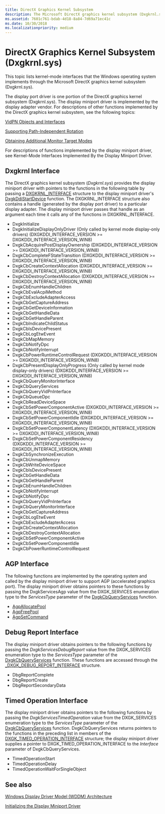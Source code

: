 ```yaml
---
title: DirectX Graphics Kernel Subsystem
description: The Microsoft DirectX graphics kernel subsystem (Dxgkrnl.sys) implements functions that are called by the display miniport driver.
ms.assetid: 7601c761-bdab-4d18-8a84-7d69a71ec41c
ms.date: 10/30/2018
ms.localizationpriority: medium
---
```


# DirectX Graphics Kernel Subsystem (Dxgkrnl.sys)

This topic lists kernel-mode interfaces that the Windows operating system implements through the Microsoft DirectX graphics kernel subsystem (Dxgkrnl.sys).

The display port driver is one portion of the DirectX graphics kernel subsystem (Dxgkrnl.sys). The display miniport driver is implemented by the display adapter vendor. For descriptions of other functions implemented by the DirectX graphics kernel subsystem, see the following topics:

[VidPN Objects and Interfaces](vidpn-objects-and-interfaces.md)

[Supporting Path-Independent Rotation](supporting-path-independent-rotation.md)

[Obtaining Additional Monitor Target Modes](obtaining-additional-monitor-target-modes.md)

For descriptions of functions implemented by the display miniport driver, see Kernel-Mode Interfaces Implemented By the Display Miniport Driver.

## Dxgkrnl Interface

The DirectX graphics kernel subsystem (*Dxgkrnl.sys*) provides the display miniport driver with pointers to the functions in the following table by passing a [DXGKRNL_INTERFACE](/windows-hardware/drivers/ddi/dispmprt/ns-dispmprt-_dxgkrnl_interface) structure to the display miniport driver's [DxgkDdiStartDevice](/windows-hardware/drivers/ddi/dispmprt/nc-dispmprt-dxgkddi_start_device) function. The DXGKRNL_INTERFACE structure also contains a handle (generated by the display port driver) to a particular display adapter. The display miniport driver passes that handle as an argument each time it calls any of the functions in DXGKRNL_INTERFACE.

* DxgkInitialize
* DxgkInitializeDisplayOnlyDriver (Only called by kernel mode display-only drivers) (DXGKDDI_INTERFACE_VERSION >= DXGKDDI_INTERFACE_VERSION_WIN8)
* DxgkCbAcquirePostDisplayOwnership (DXGKDDI_INTERFACE_VERSION >= DXGKDDI_INTERFACE_VERSION_WIN8)
* DxgkCbCompleteFStateTransition (DXGKDDI_INTERFACE_VERSION >= DXGKDDI_INTERFACE_VERSION_WIN8)
* DxgkCbCreateContextAllocation (DXGKDDI_INTERFACE_VERSION >= DXGKDDI_INTERFACE_VERSION_WIN8)
* DxgkCbDestroyContextAllocation (DXGKDDI_INTERFACE_VERSION >= DXGKDDI_INTERFACE_VERSION_WIN8)
* DxgkCbEnumHandleChildren
* DxgkCbEvalAcpiMethod
* DxgkCbExcludeAdapterAccess
* DxgkCbGetCaptureAddress
* DxgkCbGetDeviceInformation
* DxgkCbGetHandleData
* DxgkCbGetHandleParent
* DxgkCbIndicateChildStatus
* DxgkCbIsDevicePresent
* DxgkCbLogEtwEvent
* DxgkCbMapMemory
* DxgkCbNotifyDpc
* DxgkCbNotifyInterrupt
* DxgkCbPowerRuntimeControlRequest (DXGKDDI_INTERFACE_VERSION >= DXGKDDI_INTERFACE_VERSION_WIN8)
* DxgkCbPresentDisplayOnlyProgress (Only called by kernel mode display-only drivers) (DXGKDDI_INTERFACE_VERSION >= DXGKDDI_INTERFACE_VERSION_WIN8)
* DxgkCbQueryMonitorInterface
* DxgkCbQueryServices
* DxgkCbQueryVidPnInterface
* DxgkCbQueueDpc
* DxgkCbReadDeviceSpace
* DxgkCbSetPowerComponentActive (DXGKDDI_INTERFACE_VERSION >= DXGKDDI_INTERFACE_VERSION_WIN8)
* DxgkCbSetPowerComponentIdle (DXGKDDI_INTERFACE_VERSION >= DXGKDDI_INTERFACE_VERSION_WIN8)
* DxgkCbSetPowerComponentLatency (DXGKDDI_INTERFACE_VERSION >= DXGKDDI_INTERFACE_VERSION_WIN8)
* DxgkCbSetPowerComponentResidency (DXGKDDI_INTERFACE_VERSION >= DXGKDDI_INTERFACE_VERSION_WIN8)
* DxgkCbSynchronizeExecution
* DxgkCbUnmapMemory
* DxgkCbWriteDeviceSpace
* DxgkCbIsDevicePresent
* DxgkCbGetHandleData
* DxgkCbGetHandleParent
* DxgkCbEnumHandleChildren
* DxgkCbNotifyInterrupt
* DxgkCbNotifyDpc
* DxgkCbQueryVidPnInterface
* DxgkCbQueryMonitorInterface
* DxgkCbGetCaptureAddress
* DxgkCbLogEtwEvent
* DxgkCbExcludeAdapterAccess
* DxgkCbCreateContextAllocation
* DxgkCbDestroyContextAllocation
* DxgkCbSetPowerComponentActive
* DxgkCbSetPowerComponentIdle
* DxgkCbPowerRuntimeControlRequest

## AGP Interface

The following functions are implemented by the operating system and called by the display miniport driver to support AGP (accelerated graphics port). The display miniport driver obtains pointers to these functions by passing the DxgkServicesAgp value from the DXGK_SERVICES enumeration type to the *ServicesType* parameter of the [DxgkCbQueryServices](/windows-hardware/drivers/ddi/dispmprt/nc-dispmprt-dxgkcb_query_services) function.

* [AgpAllocatePool](/windows-hardware/drivers/ddi/dispmprt/nc-dispmprt-dxgkcb_agp_allocate_pool)
* [AgpFreePool](/windows-hardware/drivers/ddi/dispmprt/nc-dispmprt-dxgkcb_agp_free_pool)
* [AgpSetCommand](/windows-hardware/drivers/ddi/dispmprt/nc-dispmprt-dxgkcb_agp_set_command)


## Debug Report Interface


The display miniport driver obtains pointers to the following functions by passing the *DxgkServicesDebugReport* value from the DXGK_SERVICES enumeration type to the *ServicesType* parameter of the [DxgkCbQueryServices](/windows-hardware/drivers/ddi/dispmprt/nc-dispmprt-dxgkcb_query_services) function. These functions are accessed through the [_DXGK_DEBUG_REPORT_INTERFACE](/windows-hardware/drivers/ddi/dispmprt/ns-dispmprt-_dxgk_debug_report_interface) structure.

* DbgReportComplete
* DbgReportCreate
* DbgReportSecondaryData

## Timed Operation Interface

The display miniport driver obtains pointers to the following functions by passing the *DxgkServicesTimedOperation* value from the DXGK_SERVICES enumeration type to the *ServicesType* parameter of the [DxgkCbQueryServices](/windows-hardware/drivers/ddi/dispmprt/nc-dispmprt-dxgkcb_query_services) function. DxgkCbQueryServices returns pointers to the functions in the preceding list in members of the [DXGK_TIMED_OPERATION_INTERFACE](/windows-hardware/drivers/ddi/dispmprt/ns-dispmprt-_dxgk_timed_operation_interface) structure; the display miniport driver supplies a pointer to DXGK_TIMED_OPERATION_INTERFACE to the *Interface* parameter of DxgkCbQueryServices.

* TimedOperationStart
* TimedOperationDelay
* TimedOperationWaitForSingleObject

## See also

[Windows Display Driver Model (WDDM) Architecture](windows-vista-and-later-display-driver-model-architecture.md)

[Initializing the Display Miniport Driver](initializing-the-display-miniport-driver.md)